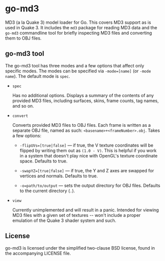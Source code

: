 go-md3
======

MD3 (a la Quake 3) model loader for Go. This covers MD3 support as is used in Quake 3. It includes the `md3` package for reading MD3 data and the `go-md3` commandline tool for briefly inspecting MD3 files and converting them to OBJ files.


go-md3 tool
-----------

The go-md3 tool has three modes and a few options that affect only specific modes. The modes can be specified via `-mode=[name]` (or `-mode name`). The default mode is `spec`.

- `spec`

    Has no additional options. Displays a summary of the contents of any provided MD3 files, including surfaces, skins, frame counts, tag names, and so on.

- `convert`

    Converts provided MD3 files to OBJ files. Each frame is written as a separate OBJ file, named as such: `<basename>+<frameNumber>.obj`. Takes a few options:

    - `-flipUVs=[true|false]` — if true, the V texture coordinates will be flipped by writing them out as `(1.0 - V)`. This is helpful if you work in a system that doesn't play nice with OpenGL's texture coordinate space. Defaults to true.

    - `-swapYZ=[true|false]` — if true, the Y and Z axes are swapped for vertices and normals. Defaults to true.

    - `-o=path/to/output` — sets the output directory for OBJ files. Defaults to the current directory (`.`).

- `view`

    Currently unimplemented and will result in a panic. Intended for viewing MD3 files with a given set of textures -- won't include a proper emulation of the Quake 3 shader system and such.


License
-------

go-md3 is licensed under the simplified two-clause BSD license, found in the accompanying LICENSE file.
